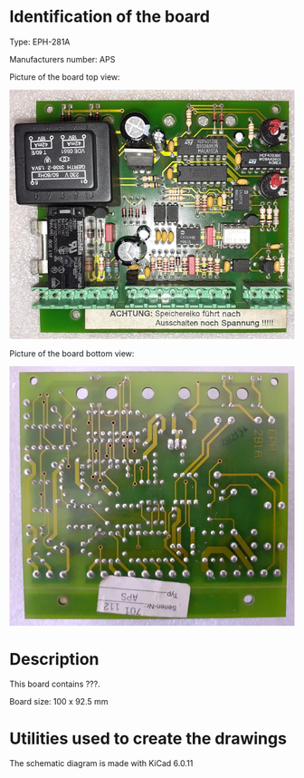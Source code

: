 # Identification of the board

Type: EPH-281A

Manufacturers number: APS

Picture of the board top view:

![image-top](photo/image-top.jpg)

Picture of the board bottom view:

![image-bot](photo/image-bot.jpg)

# Description

This board contains ???.

Board size: 100 x 92.5 mm

# Utilities used to create the drawings

The schematic diagram is made with KiCad 6.0.11
